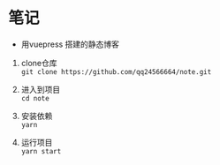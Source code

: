 # 笔记
- 用vuepress 搭建的静态博客

1. clone仓库  
`git clone https://github.com/qq24566664/note.git`
   
2. 进入到项目  
`cd note`
   
3. 安装依赖  
`yarn`
   
4. 运行项目  
`yarn start`